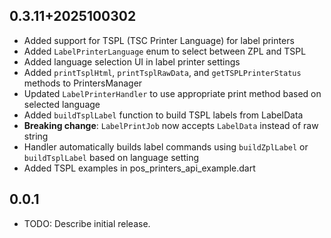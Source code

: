 ## 0.3.11+2025100302

* Added support for TSPL (TSC Printer Language) for label printers
* Added `LabelPrinterLanguage` enum to select between ZPL and TSPL
* Added language selection UI in label printer settings
* Added `printTsplHtml`, `printTsplRawData`, and `getTSPLPrinterStatus` methods to PrintersManager
* Updated `LabelPrinterHandler` to use appropriate print method based on selected language
* Added `buildTsplLabel` function to build TSPL labels from LabelData
* **Breaking change**: `LabelPrintJob` now accepts `LabelData` instead of raw string
* Handler automatically builds label commands using `buildZplLabel` or `buildTsplLabel` based on language setting
* Added TSPL examples in pos_printers_api_example.dart

## 0.0.1

* TODO: Describe initial release.
